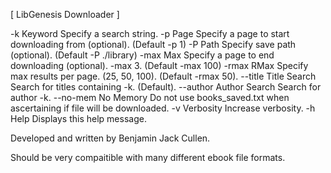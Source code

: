 [  LibGenesis Downloader   ]

  -k         Keyword         Specify a search string.
  -p         Page            Specify a page to start downloading from (optional). (Default -p 1)
  -P         Path            Specify save path (optional). (Default -P ./library)
  -max       Max             Specify a page to end downloading (optional). -max 3. (Default -max 100)
  -rmax      RMax            Specify max results per page. (25, 50, 100). (Default -rmax 50).
  --title    Title Search    Search for titles containing -k. (Default).
  --author   Author Search   Search for author -k.
  --no-mem   No Memory       Do not use books_saved.txt when ascertaining if file will be downloaded.
  -v         Verbosity       Increase verbosity.
  -h         Help            Displays this help message.

Developed and written by Benjamin Jack Cullen.



Should be very compaitible with many different ebook file formats.
